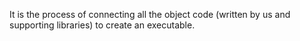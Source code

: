 It is the process of connecting all the object code (written by us and supporting libraries) to create an executable.
